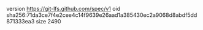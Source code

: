 version https://git-lfs.github.com/spec/v1
oid sha256:71da3ce7f4e2cee4c14f9639e26aad1a385430ec2a9068d8abdf5dd871333ea3
size 2490
